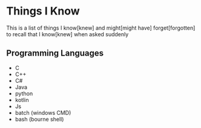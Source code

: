 # Things I Know
This is a list of things I know[knew] and might[might have] forget[forgotten] to recall that I know[knew] when asked suddenly

## Programming Languages
- C
- C++
- C#
- Java
- python
- kotlin
- Js
- batch (windows CMD)
- bash (bourne shell)
